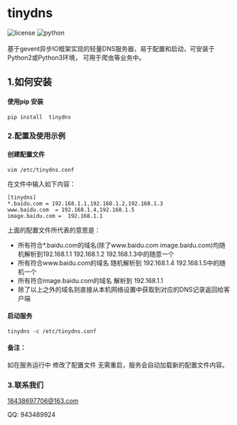 # tinydns
![license](https://raw.githubusercontent.com/xizhicode/tinydns/master/docs/svgs/license-GPL-brightgreen.svg?sanitize=true)
![python](https://raw.githubusercontent.com/xizhicode/tinydns/master/docs/svgs/python-2.6%7C2.7%7C3.4%7C3.5%7C3.6%7C3.7%7C3.8-blue.svg?sanitize=true)
<br/><br/>
基于gevent异步IO框架实现的轻量DNS服务器，易于配置和启动，可安装于Python2或Python3环境， 可用于爬虫等业务中。



## 1.如何安装


#### 使用pip 安装
```commandline
pip install  tinydns
```


### 2.配置及使用示例

#### 创建配置文件
```commandline
vim /etc/tinydns.conf

```
在文件中输入如下内容：
```commandline
[tinydns]
*.baidu.com = 192.168.1.1,192.168.1.2,192.168.1.3
www.baidu.com  = 192.168.1.4,192.168.1.5
image.baidu.com =  192.168.1.1
```
上面的配置文件所代表的意思是：
 - 所有符合*.baidu.com的域名(除了www.baidu.com image.baidu.com)均随机解析到192.168.1.1 192.168.1.2 192.168.1.3中的随意一个
 - 所有符合www.baidu.com的域名 随机解析到 192.168.1.4 192.168.1.5中的随机一个
 - 所有符合image.baidu.com的域名 解析到 192.168.1.1
 - 除了以上之外的域名则直接从本机网络设置中获取到对应的DNS记录返回给客户端

#### 启动服务
```shell script
tinydns -c /etc/tinydns.conf
```

#### 备注：
如在服务运行中 修改了配置文件 无需重启，服务会自动加载新的配置文件内容。

### 3.联系我们
 <18438697706@163.com>

QQ: 943489924
